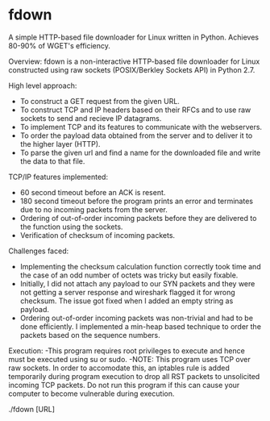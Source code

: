# fdown
A simple HTTP-based file downloader for Linux written in Python. Achieves 80-90% of WGET's efficiency.

Overview:
fdown is a non-interactive HTTP-based file downloader for Linux constructed using 
raw sockets (POSIX/Berkley Sockets API) in Python 2.7. 

High level approach:
- To construct a GET request from the given URL.
- To construct TCP and IP headers based on their RFCs and to use raw sockets
  to send and recieve IP datagrams.
- To implement TCP and its features to communicate with the webservers.
- To order the payload data obtained from the server and to deliver it to the 
  higher layer (HTTP).
- To parse the given url and find a name for the downloaded file and write the
  data to that file.

TCP/IP features implemented:
- 60 second timeout before an ACK is resent.
- 180 second timeout before the program prints an error and terminates due to
  no incoming packets from the server.
- Ordering of out-of-order incoming packets before they are delivered to the
  function using the sockets.
- Verification of checksum of incoming packets.

Challenges faced:
- Implementing the checksum calculation function correctly took time and the case
  of an odd number of octets was tricky but easily fixable.
- Initially, I did not attach any payload to our SYN packets and they were not 
  getting a server response and wireshark flagged it for wrong checksum. The issue 
  got fixed when I added an empty string as payload.
- Ordering out-of-order incoming packets was non-trivial and had to be done efficiently.
  I implemented a min-heap based technique to order the packets based on the sequence numbers.

Execution:
-This program requires root privileges to execute and hence must be executed using su or sudo.
-NOTE: This program uses TCP over raw sockets. In order to accomodate this, an iptables rule
 is added temporarily during program execution to drop all RST packets to unsolicited incoming 
 TCP packets. Do not run this program if this can cause your computer to become vulnerable during 
 execution.

 ./fdown [URL]
